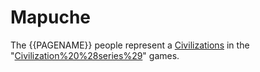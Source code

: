 # Mapuche

The {{PAGENAME}} people represent a [Civilizations](civilization) in the "[Civilization%20%28series%29](Civilization)" games.